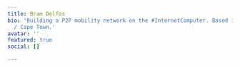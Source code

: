 ```yaml
---
title: Bram Delfos
bio: 'Building a P2P mobility network on the #InternetComputer. Based in Amsterdam
  / Cape Town.'
avatar: ''
featured: true
social: []

---
```

